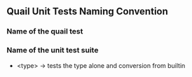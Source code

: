 ## Quail Unit Tests Naming Convention

### Name of the quail test

### Name of the unit test suite

* \<type> -> tests the type alone and conversion from builtin
    


